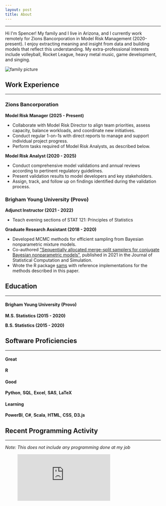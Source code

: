 ```yaml
---
layout: post
title: About
---
```


---

Hi I'm Spencer! My family and I live in Arizona, and I currently work remotely for Zions Bancorporation in Model Risk Management (2020-present). I enjoy extracting meaning and insight from data and building models that reflect this understanding. My extra-professional interests include volleyball, Rocket League, heavy metal music, game development, and singing.

![family picture](images/family.JPG)

## Work Experience

--- 

### Zions Bancorporation

**Model Risk Manager (2025 - Present)**

- Collaborate with Model Risk Director to align team priorities, assess capacity, balance workloads, and coordinate new initiatives.
- Conduct regular 1-on-1s with direct reports to manage and support individual project progress.
- Perform tasks required of Model Risk Analysts, as described below.

**Model Risk Analyst (2020 - 2025)**

- Conduct comprehensive model validations and annual reviews according to pertinent regulatory guidelines.
- Present validation results to model developers and key stakeholders.
- Assign, track, and follow up on findings identified during the validation process.

### Brigham Young University (Provo)

**Adjunct Instructor (2021 - 2022)**

- Teach evening sections of STAT 121: Principles of Statistics

**Graduate Research Assistant (2018 - 2020)**

- Developed MCMC methods for efficient sampling from Bayesian nonparametric mixture models.
- Co-authored ["Sequentially allocated merge-split samplers for conjugate Bayesian nonparametric models"](https://doi.org/10.1080/00949655.2021.1998502), published in 2021 in the Journal of Statistical Computation and Simulation.
- Wrote the R package [sams](https://cran.r-project.org/web/packages/sams/index.html) with reference implementations for the methods described in this paper.


## Education
---

#### Brigham Young University (Provo)

**M.S. Statistics (2015 - 2020)**

**B.S. Statistics (2015 - 2020)**

## Software Proficiencies
---

#### Great

**R**

#### Good

**Python**, **SQL**, **Excel**, **SAS**, **LaTeX**

#### Learning

**PowerBI**, **C#**, **Scala**, **HTML**, **CSS**, **D3.js**

## Recent Programming Activity
---

*Note: This does not include any programming done at my job*

<figure><embed src="https://wakatime.com/share/@snukem/d3b3f646-8b00-480c-9a3a-c58bf64602b6.svg"></figure>
